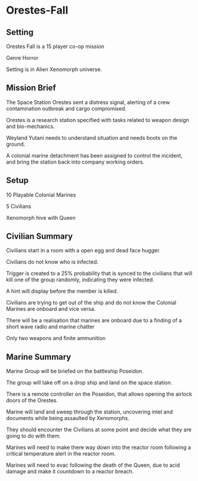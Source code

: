 # Orestes-Fall

Setting
--------

Orestes Fall is a 15 player co-op mission

Genre Horror

Setting is in Alien Xenomorph universe.

Mission Brief
--------

The Space Station Orestes sent a distress signal, alerting of a crew contamination outbreak and cargo compromised.

Orestes is a research station specified with tasks related to weapon design and bio-mechanics.

Weyland Yutani needs to understand situation and needs boots on the ground.

A colonial marine detachment has been assigned to control the incident, and bring the station back into company working orders.


Setup
--------

10 Playable Colonial Marines

5 Civilians

Xenomorph hive with Queen


Civilian Summary
--------

Civilians start in a room with a open egg and dead face hugger.

Civilians do not know who is infected.

Trigger is created to a 25% probability that is synced to the civilians that will kill one of the group randomly, indicating they were infected.

A hint will display before the member is killed.

Civilians are trying to get out of the ship and do not know the Colonial Marines are onboard and vice versa.

There will be a realisation that marines are onboard due to a finding of a short wave radio and marine chatter

Only two weapons and finite ammunition

Marine Summary
--------

Marine Group will be briefed on the battleship Poseidon.

The group will take off on a drop ship and land on the space station.

There is a remote controller on the Poseidon, that allows opening the airlock doors of the Orestes.

Marine will land and sweep through the station, uncovering intel and documents while being assaulted by Xenomorphs.

They should encounter the Civilians at some point and decide what they are going to do with them. 

Marines will need to make there way down into the reactor room following a critical temperature alert in the reactor room.

Marines will need to evac following the death of the Queen, due to acid damage and make it countdown to a reactor breach.